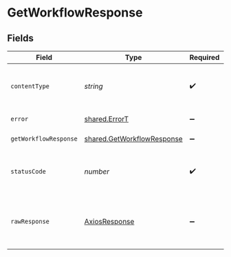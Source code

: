 # GetWorkflowResponse


## Fields

| Field                                                                    | Type                                                                     | Required                                                                 | Description                                                              |
| ------------------------------------------------------------------------ | ------------------------------------------------------------------------ | ------------------------------------------------------------------------ | ------------------------------------------------------------------------ |
| `contentType`                                                            | *string*                                                                 | :heavy_check_mark:                                                       | HTTP response content type for this operation                            |
| `error`                                                                  | [shared.ErrorT](../../models/shared/errort.md)                           | :heavy_minus_sign:                                                       | General error                                                            |
| `getWorkflowResponse`                                                    | [shared.GetWorkflowResponse](../../models/shared/getworkflowresponse.md) | :heavy_minus_sign:                                                       | The workflow                                                             |
| `statusCode`                                                             | *number*                                                                 | :heavy_check_mark:                                                       | HTTP response status code for this operation                             |
| `rawResponse`                                                            | [AxiosResponse](https://axios-http.com/docs/res_schema)                  | :heavy_minus_sign:                                                       | Raw HTTP response; suitable for custom response parsing                  |